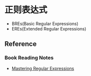 # 正则表达式

* BREs(Basic Regular Expressions)
* EREs(Extended Regular Expressions)


## Reference
### Book Reading Notes
* [Mastering Regular Expressions](https://github.com/SunnnyChan/SunnnyChan.github.io/blob/master/post/readme/reading/basic/mastering-RE/README.md)

